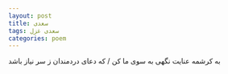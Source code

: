 ```yaml
---
layout: post
title: سعدی
tags: سعدی غزل
categories: poem
---
```


به کرشمه عنایت نگهی به سوی ما کن / که دعای دردمندان ز سر نیاز باشد
